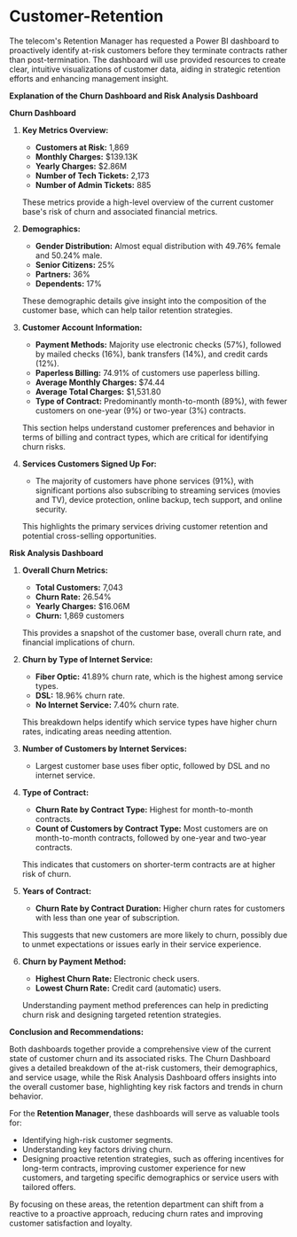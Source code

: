 # Customer-Retention
The telecom's Retention Manager has requested a Power BI dashboard to proactively identify at-risk customers before they terminate contracts rather than post-termination. The dashboard will use provided resources to create clear, intuitive visualizations of customer data, aiding in strategic retention efforts and enhancing management insight.

**Explanation of the Churn Dashboard and Risk Analysis Dashboard**

**Churn Dashboard**

1. **Key Metrics Overview:**
   - **Customers at Risk:** 1,869
   - **Monthly Charges:** $139.13K
   - **Yearly Charges:** $2.86M
   - **Number of Tech Tickets:** 2,173
   - **Number of Admin Tickets:** 885

   These metrics provide a high-level overview of the current customer base's risk of churn and associated financial metrics.

2. **Demographics:**
   - **Gender Distribution:** Almost equal distribution with 49.76% female and 50.24% male.
   - **Senior Citizens:** 25%
   - **Partners:** 36%
   - **Dependents:** 17%

   These demographic details give insight into the composition of the customer base, which can help tailor retention strategies.

3. **Customer Account Information:**
   - **Payment Methods:** Majority use electronic checks (57%), followed by mailed checks (16%), bank transfers (14%), and credit cards (12%).
   - **Paperless Billing:** 74.91% of customers use paperless billing.
   - **Average Monthly Charges:** $74.44
   - **Average Total Charges:** $1,531.80
   - **Type of Contract:** Predominantly month-to-month (89%), with fewer customers on one-year (9%) or two-year (3%) contracts.

   This section helps understand customer preferences and behavior in terms of billing and contract types, which are critical for identifying churn risks.

4. **Services Customers Signed Up For:**
   - The majority of customers have phone services (91%), with significant portions also subscribing to streaming services (movies and TV), device protection, online backup, tech support, and online security.

   This highlights the primary services driving customer retention and potential cross-selling opportunities.

**Risk Analysis Dashboard**

1. **Overall Churn Metrics:**
   - **Total Customers:** 7,043
   - **Churn Rate:** 26.54%
   - **Yearly Charges:** $16.06M
   - **Churn:** 1,869 customers

   This provides a snapshot of the customer base, overall churn rate, and financial implications of churn.

2. **Churn by Type of Internet Service:**
   - **Fiber Optic:** 41.89% churn rate, which is the highest among service types.
   - **DSL:** 18.96% churn rate.
   - **No Internet Service:** 7.40% churn rate.

   This breakdown helps identify which service types have higher churn rates, indicating areas needing attention.

3. **Number of Customers by Internet Services:**
   - Largest customer base uses fiber optic, followed by DSL and no internet service.

4. **Type of Contract:**
   - **Churn Rate by Contract Type:** Highest for month-to-month contracts.
   - **Count of Customers by Contract Type:** Most customers are on month-to-month contracts, followed by one-year and two-year contracts.

   This indicates that customers on shorter-term contracts are at higher risk of churn.

5. **Years of Contract:**
   - **Churn Rate by Contract Duration:** Higher churn rates for customers with less than one year of subscription.

   This suggests that new customers are more likely to churn, possibly due to unmet expectations or issues early in their service experience.

6. **Churn by Payment Method:**
   - **Highest Churn Rate:** Electronic check users.
   - **Lowest Churn Rate:** Credit card (automatic) users.

   Understanding payment method preferences can help in predicting churn risk and designing targeted retention strategies.

**Conclusion and Recommendations:**

Both dashboards together provide a comprehensive view of the current state of customer churn and its associated risks. The Churn Dashboard gives a detailed breakdown of the at-risk customers, their demographics, and service usage, while the Risk Analysis Dashboard offers insights into the overall customer base, highlighting key risk factors and trends in churn behavior.

For the **Retention Manager**, these dashboards will serve as valuable tools for:
- Identifying high-risk customer segments.
- Understanding key factors driving churn.
- Designing proactive retention strategies, such as offering incentives for long-term contracts, improving customer experience for new customers, and targeting specific demographics or service users with tailored offers.

By focusing on these areas, the retention department can shift from a reactive to a proactive approach, reducing churn rates and improving customer satisfaction and loyalty.
